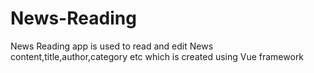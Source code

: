 # News-Reading
News Reading app is used to read and edit News content,title,author,category etc which is created using Vue framework 
